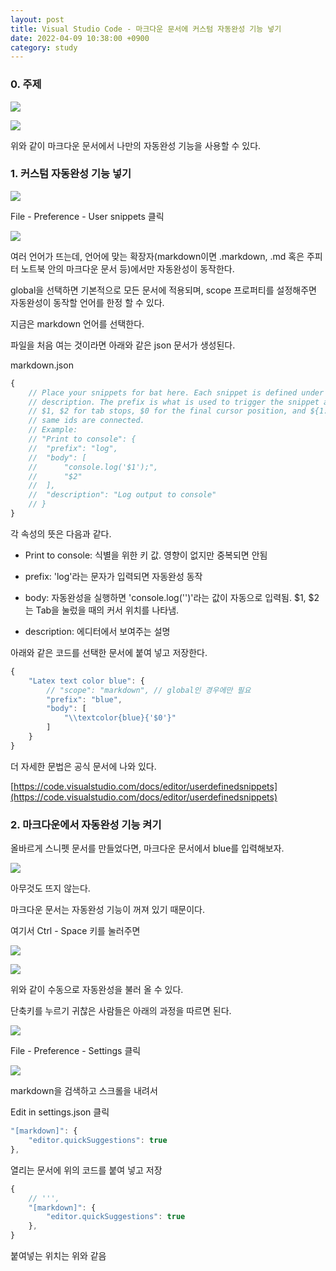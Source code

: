 ```yaml
---
layout: post
title: Visual Studio Code - 마크다운 문서에 커스텀 자동완성 기능 넣기
date: 2022-04-09 10:38:00 +0900
category: study
---
```



### 0. 주제

![](/img/2022-04-09-vsc_tip/result1.png)

![](/img/2022-04-09-vsc_tip/result2.png)

위와 같이 마크다운 문서에서 나만의 자동완성 기능을 사용할 수 있다.

### 1. 커스텀 자동완성 기능 넣기


![](/img/2022-04-09-vsc_tip/1-1.png)

File - Preference - User snippets 클릭

![](/img/2022-04-09-vsc_tip/1-2.png)


여러 언어가 뜨는데, 언어에 맞는 확장자(markdown이면 .markdown, .md 혹은 주피터 노트북 안의 마크다운 문서 등)에서만 자동완성이 동작한다.

global을 선택하면 기본적으로 모든 문서에 적용되며, scope 프로퍼티를 설정해주면 자동완성이 동작할 언어를 한정 할 수 있다.

지금은 markdown 언어를 선택한다.

파일을 처음 여는 것이라면 아래와 같은 json 문서가 생성된다.

markdown.json
```js
{
	// Place your snippets for bat here. Each snippet is defined under a snippet name and has a prefix, body and 
	// description. The prefix is what is used to trigger the snippet and the body will be expanded and inserted. Possible variables are:
	// $1, $2 for tab stops, $0 for the final cursor position, and ${1:label}, ${2:another} for placeholders. Placeholders with the 
	// same ids are connected.
	// Example:
	// "Print to console": {
	// 	"prefix": "log",
	// 	"body": [
	// 		"console.log('$1');",
	// 		"$2"
	// 	],
	// 	"description": "Log output to console"
	// }
}
```


각 속성의 뜻은 다음과 같다.

- Print to console: 식별을 위한 키 값. 영향이 없지만 중복되면 안됨

- prefix: 'log'라는 문자가 입력되면 자동완성 동작

- body: 자동완성을 실행하면 'console.log('')'라는 값이 자동으로 입력됨. $1, $2는 Tab을 눌렀을 때의 커서 위치를 나타냄.

- description: 에디터에서 보여주는 설명

아래와 같은 코드를 선택한 문서에 붙여 넣고 저장한다.

```js
{
	"Latex text color blue": {
		// "scope": "markdown", // global인 경우에만 필요 
		"prefix": "blue",
		"body": [
			"\\textcolor{blue}{'$0'}"
		]
	}
}
```

더 자세한 문법은 공식 문서에 나와 있다.

[https://code.visualstudio.com/docs/editor/userdefinedsnippets](https://code.visualstudio.com/docs/editor/userdefinedsnippets)


### 2. 마크다운에서 자동완성 기능 켜기

올바르게 스니펫 문서를 만들었다면, 마크다운 문서에서 blue를 입력해보자.

![](/img/2022-04-09-vsc_tip/1-7.png)

아무것도 뜨지 않는다.

마크다운 문서는 자동완성 기능이 꺼져 있기 때문이다.

여기서 Ctrl - Space 키를 눌러주면

![](/img/2022-04-09-vsc_tip/1-8.png)

![](/img/2022-04-09-vsc_tip/1-9.png)

위와 같이 수동으로 자동완성을 불러 올 수 있다.

단축키를 누르기 귀찮은 사람들은 아래의 과정을 따르면 된다.

![](/img/2022-04-09-vsc_tip/1-5.png)

File - Preference - Settings 클릭

![](/img/2022-04-09-vsc_tip/1-6.png)

markdown을 검색하고 스크롤을 내려서

Edit in settings.json 클릭

```js
"[markdown]": {
    "editor.quickSuggestions": true
},
```

열리는 문서에 위의 코드를 붙여 넣고 저장


```js
{
    // ''',
    "[markdown]": {
        "editor.quickSuggestions": true
    },
}
```

붙여넣는 위치는 위와 같음

